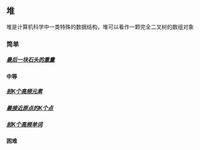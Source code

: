 ## 堆
堆是计算机科学中一类特殊的数据结构，堆可以看作一颗完全二叉树的数组对象

### 简单
##### [最后一块石头的重量](../../leetcode/editor/cn/[1046]最后一块石头的重量.js)

#### 中等
##### [前K个高频元素](../../leetcode/editor/cn/[347]前K个高频元素.js)
##### [最接近原点的K个点](../../leetcode/editor/cn/[973]最接近原点的K个点.js)
##### [前K个高频单词](../../leetcode/editor/cn/[692]前K个高频单词.js)


#### 困难
